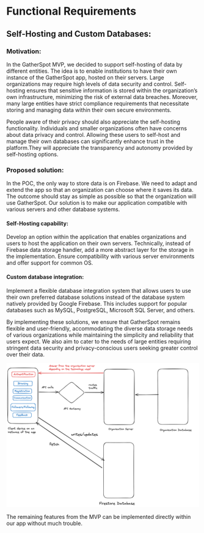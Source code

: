# Functional Requirements

## Self-Hosting and Custom Databases:

### Motivation:
In the GatherSpot MVP, we decided to support self-hosting of data by different entities. The idea is to enable institutions to have their own instance of the GatherSpot app, hosted on their servers. Large organizations may require high levels of data security and control. Self-hosting ensures that sensitive information is stored within the organization’s own infrastructure, minimizing the risk of external data breaches. Moreover, many large entities have strict compliance requirements that necessitate storing and managing data within their own secure environments.

People aware of their privacy should also appreciate the self-hosting functionality. Individuals and smaller organizations often have concerns about data privacy and control. Allowing these users to self-host and manage their own databases can significantly enhance trust in the platform.They will appreciate the transparency and autonomy provided by self-hosting options.

### Proposed solution: 
In the POC, the only way to store data is on Firebase. We need to adapt and extend the app so that an organization can choose where it saves its data. The outcome should stay as simple as possible so that the organization will use GatherSpot. Our solution is to make our application compatible with various servers and other database systems.

#### Self-Hosting capability:
 Develop an option within the application that enables organizations and users to host the application on their own servers. Technically, instead of Firebase data storage handler, add a more abstract layer for the storage in the implementation. Ensure compatibility with various server environments and offer support for common OS.

#### Custom database integration:
 Implement a flexible database integration system that allows users to use their own preferred database solutions instead of the database system natively provided by Google Firebase. This includes support for popular databases such as MySQL, PostgreSQL, Microsoft SQL Server, and others.

By implementing these solutions, we ensure that GatherSpot remains flexible and user-friendly, accommodating the diverse data storage needs of various organizations while maintaining the simplicity and reliability that users expect. We also aim to cater to the needs of large entities requiring stringent data security and privacy-conscious users seeking greater control over their data.


![High-Level Description of the architecture](prd_diagram.png)


The remaining features from the MVP can be implemented directly within our app without much trouble.